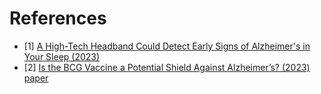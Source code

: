 # References
- [1] [A High-Tech Headband Could Detect Early Signs of Alzheimer's in Your Sleep (2023)](https://www.sciencealert.com/a-high-tech-headband-could-detect-early-signs-of-alzheimers-in-your-sleep)
- [2] [Is the BCG Vaccine a Potential Shield Against Alzheimer’s? (2023)](https://neurosciencenews.com/alzheimers-bcg-vaccine-23284/) [paper](https://jamanetwork.com/journals/jamanetworkopen/fullarticle/2805030)